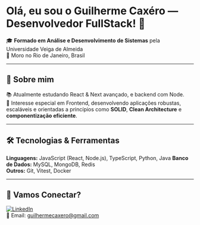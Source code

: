 # Olá, eu sou o Guilherme Caxéro — Desenvolvedor FullStack! 👋


🎓 **Formado em Análise e Desenvolvimento de Sistemas** pela Universidade Veiga de Almeida  
📍 Moro no Rio de Janeiro, Brasil  

---

## 🧠 Sobre mim

📚 Atualmente estudando React & Next avançado, e backend com Node.  
🎯 Interesse especial em Frontend, desenvolvendo aplicações robustas, escaláveis e orientadas a princípios como **SOLID**, **Clean Architecture** e **componentização eficiente**.

---

## 🛠️ Tecnologias & Ferramentas

**Linguagens:** JavaScript (React, Node.js), TypeScript, Python, Java
**Banco de Dados:** MySQL, MongoDB, Redis  
**Outros:** Git, Vitest, Docker

---

## 🤝 Vamos Conectar?

[![LinkedIn](https://img.shields.io/badge/LinkedIn-blue?style=flat&logo=linkedin)](https://linkedin.com/in/guicaxero)  
📧 Email: guilhermecaxero@gmail.com
